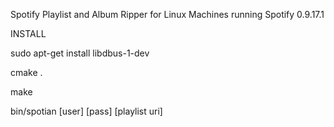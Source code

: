Spotify Playlist and Album Ripper for Linux Machines running Spotify 0.9.17.1

INSTALL

sudo apt-get install libdbus-1-dev

cmake .

make

bin/spotian [user] [pass] [playlist uri]
